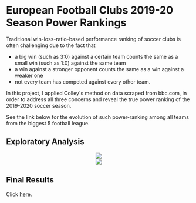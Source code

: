 # European Football Clubs 2019-20 Season Power Rankings

Traditional win-loss-ratio-based performance ranking of soccer clubs is often challenging due to the fact that
* a big win (such as 3:0) against a certain team counts the same as a small win (such as 1:0) against the same team 
* a win against a stronger opponent counts the same as a win against a weaker one 
* not every team has competed against every other team. 

In this project, I applied Colley's method on data scraped from bbc.com, in order to address all three concerns and reveal the true power ranking of the 2019-2020 soccer season.

See the link below for the evolution of such power-ranking among all teams from the biggest 5 football league.

## Exploratory Analysis

<div align="center">
  <img src="https://shawenyao.github.io/R/output/data_incubator/plot1.svg">
</div>

<div align="center">
  <img src="https://shawenyao.github.io/R/output/data_incubator/plot2.svg">
</div>

## Final Results

Click [here](https://www.shawenyao.com/European-Football-Clubs-2019-20-Season-Power-Rankings/).
